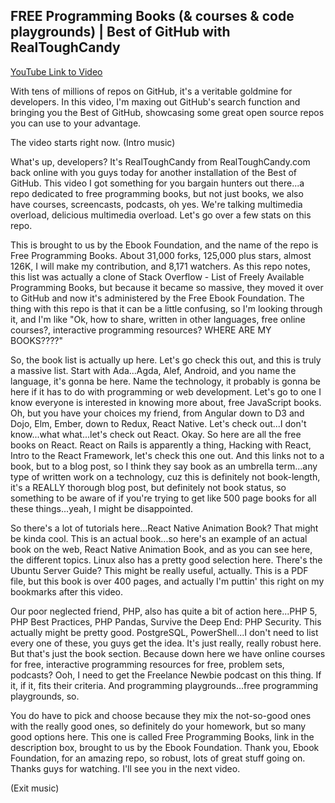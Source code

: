 ## FREE Programming Books (& courses & code playgrounds) | Best of GitHub with RealToughCandy ##

[YouTube Link to Video](https://www.youtube.com/watch?v=AezH5ef1_3U)

With tens of millions of repos on GitHub, it's a veritable goldmine for developers. In this video, I'm maxing out GitHub's search function and bringing you the Best of GitHub, showcasing some great open source repos you can use to your advantage.

The video starts right now. (Intro music)

What's up, developers? It's RealToughCandy from RealToughCandy.com back online with you guys today for another installation of the Best of GitHub. This video I got something for you bargain hunters out there...a repo dedicated to free programming books, but not just books, we also have courses, screencasts, podcasts, oh yes. We're talking multimedia overload, delicious multimedia overload. Let's go over a few stats on this repo.

This is brought to us by the Ebook Foundation, and the name of the repo is Free Programming Books. About 31,000 forks, 125,000 plus stars, almost 126K, I will make my contribution, and 8,171 watchers. As this repo notes, this list was actually a clone of Stack Overflow - List of Freely Available Programming Books, but because it became so massive, they moved it over to GitHub and now it's administered by the Free Ebook Foundation. The thing with this repo is that it can be a little confusing, so I'm looking through it, and I'm like "Ok, how to share, written in other languages, free online courses?, interactive programming resources? WHERE ARE MY BOOKS????"

So, the book list is actually up here. Let's go check this out, and this is truly a massive list. Start with Ada...Agda, Alef, Android, and you name the language, it's gonna be here. Name the technology, it probably is gonna be here if it has to do with programming or web development. Let's go to one I know everyone is interested in knowing more about, free JavaScript books. Oh, but you have your choices my friend, from Angular down to D3 and Dojo, Elm, Ember, down to Redux, React Native. Let's check out...I don't know...what what...let's check out React. Okay. So here are all the free books on React. React on Rails is apparently a thing, Hacking with React, Intro to the React Framework, let's check this one out. And this links not to a book, but to a blog post, so I think they say book as an umbrella term...any type of written work on a technology, cuz this is definitely not book-length, it's a REALLY thorough blog post, but definitely not book status, so something to be aware of if you're trying to get like 500 page books for all these things...yeah, I might be disappointed.

So there's a lot of tutorials here...React Native Animation Book? That might be kinda cool. This is an actual book...so here's an example of an actual book on the web, React Native Animation Book, and as you can see here, the different topics. Linux also has a pretty good selection here. There's the Ubuntu Server Guide? This might be really useful, actually. This is a PDF file, but this book is over 400 pages, and actually I'm puttin' this right on my bookmarks after this video.

Our poor neglected friend, PHP, also has quite a bit of action here...PHP 5, PHP Best Practices, PHP Pandas, Survive the Deep End: PHP Security. This actually might be pretty good. PostgreSQL, PowerShell...I don't need to list every one of these, you guys get the idea. It's just really, really robust here. But that's just the book section. Because down here we have online courses for free, interactive programming resources for free, problem sets, podcasts? Ooh, I need to get the Freelance Newbie podcast on this thing. If it, if it, fits their criteria. And programming playgrounds...free programming playgrounds, so. 

You do have to pick and choose because they mix the not-so-good ones with the really good ones, so definitely do your homework, but so many good options here. This one is called Free Programming Books, link in the description box, brought to us by the Ebook Foundation. Thank you, Ebook Foundation, for an amazing repo, so robust, lots of great stuff going on. Thanks guys for watching. I'll see you in the next video.

(Exit music)